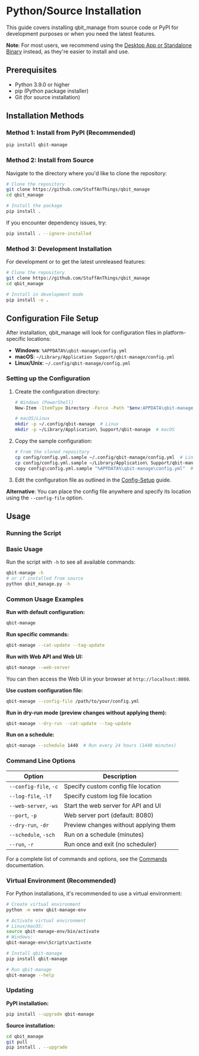 # Python/Source Installation

This guide covers installing qbit_manage from source code or PyPI for development purposes or when you need the latest features.

**Note**: For most users, we recommend using the [Desktop App or Standalone Binary](Installation) instead, as they're easier to install and use.

## Prerequisites

* Python 3.9.0 or higher
* pip (Python package installer)
* Git (for source installation)

## Installation Methods

### Method 1: Install from PyPI (Recommended)

```bash
pip install qbit-manage
```

### Method 2: Install from Source

Navigate to the directory where you'd like to clone the repository:

```bash
# Clone the repository
git clone https://github.com/StuffAnThings/qbit_manage
cd qbit_manage

# Install the package
pip install .
```

If you encounter dependency issues, try:

```bash
pip install . --ignore-installed
```

### Method 3: Development Installation

For development or to get the latest unreleased features:

```bash
# Clone the repository
git clone https://github.com/StuffAnThings/qbit_manage
cd qbit_manage

# Install in development mode
pip install -e .
```

## Configuration File Setup

After installation, qbit_manage will look for configuration files in platform-specific locations:

- **Windows**: `%APPDATA%\qbit-manage\config.yml`
- **macOS**: `~/Library/Application Support/qbit-manage/config.yml`
- **Linux/Unix**: `~/.config/qbit-manage/config.yml`

### Setting up the Configuration

1. Create the configuration directory:
   ```bash
   # Windows (PowerShell)
   New-Item -ItemType Directory -Force -Path "$env:APPDATA\qbit-manage"

   # macOS/Linux
   mkdir -p ~/.config/qbit-manage  # Linux
   mkdir -p ~/Library/Application\ Support/qbit-manage  # macOS
   ```

2. Copy the sample configuration:
   ```bash
   # From the cloned repository
   cp config/config.yml.sample ~/.config/qbit-manage/config.yml  # Linux
   cp config/config.yml.sample ~/Library/Application\ Support/qbit-manage/config.yml  # macOS
   copy config\config.yml.sample "%APPDATA%\qbit-manage\config.yml"  # Windows
   ```

3. Edit the configuration file as outlined in the [Config-Setup](Config-Setup.md) guide.

**Alternative**: You can place the config file anywhere and specify its location using the `--config-file` option.

## Usage

### Running the Script

### Basic Usage

Run the script with `-h` to see all available commands:

```bash
qbit-manage -h
# or if installed from source
python qbit_manage.py -h
```

### Common Usage Examples

**Run with default configuration:**
```bash
qbit-manage
```

**Run specific commands:**
```bash
qbit-manage --cat-update --tag-update
```

**Run with Web API and Web UI:**
```bash
qbit-manage --web-server
```
You can then access the Web UI in your browser at `http://localhost:8080`.

**Use custom configuration file:**
```bash
qbit-manage --config-file /path/to/your/config.yml
```

**Run in dry-run mode (preview changes without applying them):**
```bash
qbit-manage --dry-run --cat-update --tag-update
```

**Run on a schedule:**
```bash
qbit-manage --schedule 1440  # Run every 24 hours (1440 minutes)
```

### Command Line Options

| Option | Description |
|--------|-------------|
| `--config-file`, `-c` | Specify custom config file location |
| `--log-file`, `-lf` | Specify custom log file location |
| `--web-server`, `-ws` | Start the web server for API and UI |
| `--port`, `-p` | Web server port (default: 8080) |
| `--dry-run`, `-dr` | Preview changes without applying them |
| `--schedule`, `-sch` | Run on a schedule (minutes) |
| `--run`, `-r` | Run once and exit (no scheduler) |

For a complete list of commands and options, see the [Commands](Commands.md) documentation.

### Virtual Environment (Recommended)

For Python installations, it's recommended to use a virtual environment:

```bash
# Create virtual environment
python -m venv qbit-manage-env

# Activate virtual environment
# Linux/macOS:
source qbit-manage-env/bin/activate
# Windows:
qbit-manage-env\Scripts\activate

# Install qbit-manage
pip install qbit-manage

# Run qbit-manage
qbit-manage --help
```

### Updating

**PyPI installation:**
```bash
pip install --upgrade qbit-manage
```

**Source installation:**
```bash
cd qbit_manage
git pull
pip install . --upgrade
```
